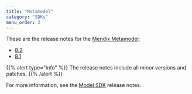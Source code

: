 ```yaml
---
title: "Metamodel"
category: "SDKs"
menu_order: 3
---
```


These are the release notes for the [Mendix Metamodel](/apidocs-mxsdk/mxsdk/understanding-the-metamodel):

* [8.2](8.2)
* [8.1](8.1)

{{% alert type="info" %}}
The release notes include all minor versions and patches.
{{% /alert %}}

For more information, see the [Model SDK](model-sdk) release notes.

